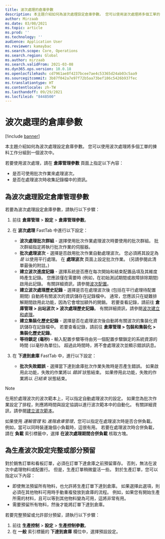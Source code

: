 ```yaml
---
title: 波次處理的倉庫參數
description: 本主題介紹如何為波次處理設定倉庫參數。 您可以使用波次處理將多個工單的揀料工作分組到一個波次中。
author: Mirzaab
ms.date: 03/08/2021
ms.topic: article
ms.prod: ''
ms.technology: ''
audience: Application User
ms.reviewer: kamaybac
ms.search.scope: Core, Operations
ms.search.region: Global
ms.author: mirzaab
ms.search.validFrom: 2021-03-08
ms.dyn365.ops.version: 10.0.18
ms.openlocfilehash: cd7961ae8f4237bcee7ae4c53365d24ab03c5aa9
ms.sourcegitcommit: 3b87f042a7e97f72b5aa73bef186c5426b937fec
ms.translationtype: HT
ms.contentlocale: zh-TW
ms.lasthandoff: 09/29/2021
ms.locfileid: "8448500"
---
```

# <a name="warehouse-parameters-for-wave-processing"></a>波次處理的倉庫參數

[!include [banner](../includes/banner.md)]

本主題介紹如何為波次處理設定倉庫參數。 您可以使用波次處理將多個工單的揀料工作分組到一個波次中。

若要使用波次處理，請在 **倉庫管理參數** 頁面上指定以下內容：

- 是否可使用批次作業來處理波次。
- 是否在處理波次時收集記錄檔中的資訊。

## <a name="set-up-warehouse-management-parameters-for-wave-processing"></a>為波次處理設定倉庫管理參數

若要為波次處理設定倉庫參數，請執行以下步驟：

1. 前往 **倉庫管理** \> **設定** \> **倉庫管理參數**。

1. 在 **波次處理** FastTab 中進行以下設定：

    - **波次處理批次群組** - 選擇使用批次作業處理波次時要使用的批次群組。 批次群組指定將執行批次作業的伺服器。
    - **批次處理波次** - 選擇是否啟用批次作業自動處理波次。 您必須將其設定為 *是* 以使用平行處理。 在 **處理波次** 頁面上設定批次作業。 (另請參閱此清單最後的附註。)
    - **建立波次進度記錄** - 選擇系統是否應在每次開始和結束配置品項及其維度時產生記錄。 您應該僅在需要時 (例如，在初始測試期間或故障排除期間) 啟用此記錄。 有關詳細資訊，請參閱[波次配置](wave-allocation-method.md)。
    - **建立波次處理歷史記錄** - 選擇是否在處理波次後 (包括在平行處理待配置期間) 自動將有關波次的資訊儲存在記錄檔中。 通常，您應該只在疑難排解期間啟用此功能，因為它會增加額外的開銷。 若要查看記錄，請前往 **倉庫管理 \> 出站波次 \> 波次處理歷史記錄**。 有關詳細資訊，請參閱[波次建立和處理](wave-processing.md)。
    - **建立集裝化歷史記錄** - 選擇是否在處理波次後自動將有關波次的集裝化資訊儲存在記錄檔中。 若要查看記錄，請前往 **倉庫管理 \> 包裝和集裝化 \> 集裝化歷史記錄**。
    - **等待鎖定 (毫秒)** - 輸入配置步驟等待由另一個配置步驟鎖定的系統資源的時間 (以毫秒為單位)。 超過此時間時，將不會處理波次並顯示錯誤訊息。

1. 在 **下達到倉庫** FastTab 中，進行以下設定：

    - **批次失敗錯誤** - 選擇當下達到倉庫批次作業失敗時是否產生錯誤。 如果啟用此功能，失敗的作業將以 *錯誤* 狀態結束。 如果停用此功能，失敗的作業將以 *已結束* 狀態結束。

> [!NOTE]
> 在用於處理波次的波次範本上，可以指定自動處理波次的設定。 如果您為批次作業設定了排程，則應將時間與設定協調以進行波次範本中的自動化。 有關詳細資訊，請參閱[建立波次範本](wave-templates.md)。
>
> 如果使用 *運輸管理* 和 *進階倉庫管理*，您可以指定在處理波次時是否合併負載。 例如，當可以同時裝運幾個小負載時，這很有用。 若要在處理波次時合併負載，請在 **負載** 索引標籤中，選擇 **在波次處理期間合併負載** 核取方塊。</P>

## <a name="set-up-full-or-partial-reservation-for-production-waves"></a>為生產波次設定完整或部分預留

對於銷售訂單和看板訂單，必須在訂單下達倉庫之前預留庫存。 否則，無法在波次中處理物料或配置行。 但是，生產訂單稍微靈活一些。 對於生產訂單，您可以指定以下內容：

- 即使無法預留所有物料，也允許將生產訂單下達到倉庫。 如果選擇此選項，則必須在其他物料可用時手動重複發放到倉庫的流程。 例如，如果您有開始生產所需的材料，且可以等到其他物料變為可用，這將非常有用。
- 需要預留所有物料，然後才能將訂單下達到倉庫。

若要完整預留或允許部分預留，請執行以下步驟：

1. 前往 **生產控制** \> **設定** \> **生產控制參數**。
1. 在 **一般** 索引標籤的 **下達到倉庫** 欄位中，選擇預設設定。
